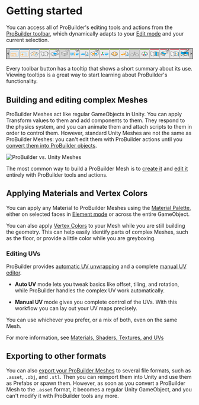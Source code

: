 # Getting started 

You can access all of ProBuilder's editing tools and actions from the [ProBuilder toolbar](toolbar.md), which dynamically adapts to your [Edit mode](edit-mode-toolbar.md) and your current selection.

![Toolbar Example](images/ProBuilderToolbar_GeoActionsArea.png)

Every toolbar button has a tooltip that shows a short summary about its use. Viewing tooltips is a great way to start learning about ProBuilder's functionality.

## Building and editing complex Meshes

ProBuilder Meshes act like regular GameObjects in Unity. You can apply Transform values to them and add components to them. They respond to the physics system, and you can animate them and attach scripts to them in order to control them. However, standard Unity Meshes are not the same as ProBuilder Meshes: you can't edit them with ProBuilder actions until you [convert them into ProBuilder objects](Object_ProBuilderize.md). 

![ProBuilder vs. Unity Meshes](images/PBvsUnityMeshes.png)

The most common way to build a ProBuilder Mesh is to [create it](workflow-create.md) and [edit it](workflow-edit.md) entirely with ProBuilder tools and actions. 

## Applying Materials and Vertex Colors

You can apply any Material to ProBuilder Meshes using the [Material Palette](material-tools.md), either on selected faces in [Element mode](edit-mode-toolbar.md) or across the entire GameObject. 

You can also apply [Vertex Colors](workflow-vertexcolors.md) to your Mesh while you are still building the geometry. This can help easily identify parts of complex Meshes, such as the floor, or provide a little color while you are greyboxing.

### Editing UVs

ProBuilder provides [automatic UV unwrapping](auto-uvs-actions.md) and a complete [manual UV editor](manual-uvs-actions.md).

* __Auto UV__ mode lets you tweak basics like offset, tiling, and rotation, while ProBuilder handles the complex UV work automatically.

* __Manual UV__ mode gives you complete control of the UVs. With this workflow you can lay out your UV maps precisely.

You can use whichever you prefer, or a mix of both, even on the same Mesh.

For more information, see [Materials, Shaders, Textures, and UVs](workflow-texture-mapping.md)

## Exporting to other formats

You can also [export your ProBuilder Meshes](workflow-exporting.md) to several file formats, such as `.asset`, `.obj`, and `.stl`. Then you can reimport them into Unity and use them as Prefabs or spawn them. However, as soon as you convert a ProBuilder Mesh to the `.asset` format, it becomes a regular Unity GameObject, and you can't modify it with ProBuilder tools any more.

